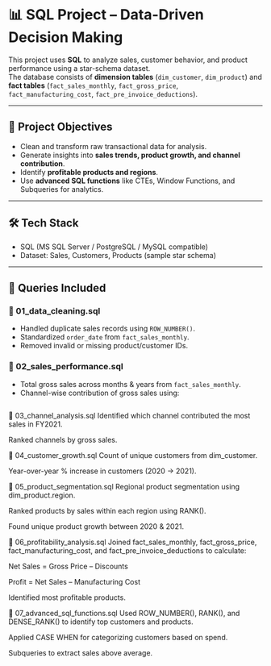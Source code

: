 # 📊 SQL Project – Data-Driven Decision Making  

This project uses **SQL** to analyze sales, customer behavior, and product performance using a star-schema dataset.  
The database consists of **dimension tables** (`dim_customer`, `dim_product`) and **fact tables** (`fact_sales_monthly`, `fact_gross_price`, `fact_manufacturing_cost`, `fact_pre_invoice_deductions`).  

---

## 📌 Project Objectives
- Clean and transform raw transactional data for analysis.  
- Generate insights into **sales trends, product growth, and channel contribution**.  
- Identify **profitable products and regions**.  
- Use **advanced SQL functions** like CTEs, Window Functions, and Subqueries for analytics.  

---

## 🛠️ Tech Stack
- SQL (MS SQL Server / PostgreSQL / MySQL compatible)  
- Dataset: Sales, Customers, Products (sample star schema)  

---

## 📂 Queries Included  

### 🔹 01_data_cleaning.sql
- Handled duplicate sales records using `ROW_NUMBER()`.  
- Standardized `order_date` from `fact_sales_monthly`.  
- Removed invalid or missing product/customer IDs.  

### 🔹 02_sales_performance.sql
- Total gross sales across months & years from `fact_sales_monthly`.  
- Channel-wise contribution of gross sales using:  
  ```sql


🔹 03_channel_analysis.sql
Identified which channel contributed the most sales in FY2021.

Ranked channels by gross sales.

🔹 04_customer_growth.sql
Count of unique customers from dim_customer.

Year-over-year % increase in customers (2020 → 2021).

🔹 05_product_segmentation.sql
Regional product segmentation using dim_product.region.

Ranked products by sales within each region using RANK().

Found unique product growth between 2020 & 2021.

🔹 06_profitability_analysis.sql
Joined fact_sales_monthly, fact_gross_price, fact_manufacturing_cost, and fact_pre_invoice_deductions to calculate:

Net Sales = Gross Price – Discounts

Profit = Net Sales – Manufacturing Cost

Identified most profitable products.

🔹 07_advanced_sql_functions.sql
Used ROW_NUMBER(), RANK(), and DENSE_RANK() to identify top customers and products.

Applied CASE WHEN for categorizing customers based on spend.

Subqueries to extract sales above average.
